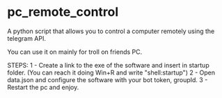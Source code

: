 # pc_remote_control

A python script that allows you to control a computer remotely using the telegram API.

You can use it on mainly for troll on friends PC.

STEPS:
1 - Create a link to the exe of the software and insert in startup folder. (You can reach it doing Win+R and write "shell:startup")
2 - Open data.json and configure the software with your bot token, groupId.
3 - Restart the pc and enjoy.
